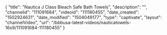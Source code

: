 {
    "title": "Nautica J Class Bleach Safe Bath Towels",
    "description": "",
    "channelid": "111091684",
    "videoid": "111180455",
    "date_created": "1502924631",
    "date_modified": "1504049177",
    "type": "captivate",
    "layout": "channelVideo",
    "url": "\/bbbusa-latest-videos\/nauticatowels-16x9\/111091684-111180455"
}